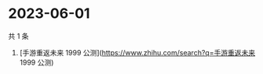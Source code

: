 # 2023-06-01

共 1 条

<!-- BEGIN -->
<!-- 最后更新时间 Thu Jun 01 2023 09:25:45 GMT+0800 (China Standard Time) -->

1. [手游重返未来 1999 公测](https://www.zhihu.com/search?q=手游重返未来 1999
   公测)

<!-- END -->
